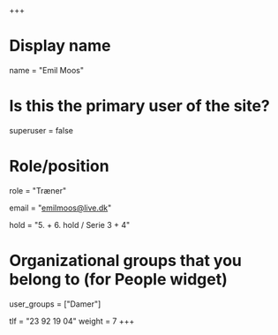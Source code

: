 +++
# Display name
name = "Emil Moos"

# Is this the primary user of the site?
superuser = false

# Role/position
role = "Træner"

email = "emilmoos@live.dk"

hold = "5. + 6. hold / Serie 3 + 4"

# Organizational groups that you belong to (for People widget)
user_groups = ["Damer"]

tlf = "23 92 19 04"
weight = 7
+++
